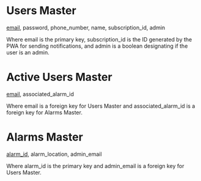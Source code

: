 # Users Master
<ins>email</ins>, password, phone_number, name, subscription_id, admin

Where email is the primary key, subscription_id is the ID generated by the PWA for sending notifications, and admin is a boolean designating if the user is an admin.

# Active Users Master
<ins>email</ins>, associated_alarm_id

Where email is a foreign key for Users Master and associated_alarm_id is a foreign key for Alarms Master.

# Alarms Master
<ins>alarm_id</ins>, alarm_location, admin_email

Where alarm_id is the primary key and admin_email is a foreign key for Users Master.
